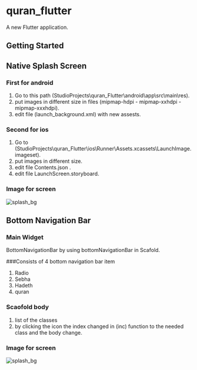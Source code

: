 
# quran_flutter

A new Flutter application.

## Getting Started
## Native Splash Screen

### First for android 
1. Go to this path (StudioProjects\quran_Flutter\android\app\src\main\res).
2. put images in different size in files (mipmap-hdpi - mipmap-xxhdpi - mipmap-xxxhdpi).
3. edit file (launch_background.xml) with new assests.

### Second for ios
1. Go to (StudioProjects\quran_Flutter\ios\Runner\Assets.xcassets\LaunchImage.imageset).
2. put images in different size.
3. edit file Contents.json .
4. edit file LaunchScreen.storyboard.

### Image for screen
![splash_bg](https://user-images.githubusercontent.com/66642836/129480076-dc52121f-3499-42e6-94b9-93dd7d363f8a.png)

## Bottom Navigation Bar

### Main Widget
BottomNavigationBar by using bottomNavigationBar in Scafold.

###Consists of 4 bottom navigation bar item
1. Radio
2. Sebha
3. Hadeth
4. quran

### Scaofold body
1. list of the classes
2. by clicking the icon the index changed in (inc) function to the needed class and the body change.

### Image for screen
![splash_bg](https://user-images.githubusercontent.com/66642836/129480076-dc52121f-3499-42e6-94b9-93dd7d363f8a.png)





